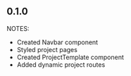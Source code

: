 ## 0.1.0

NOTES:
* Created Navbar component
* Styled project pages
* Created ProjectTemplate component
* Added dynamic project routes

